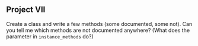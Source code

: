 ##  Project VII

Create a class and write a few methods (some documented, some not). Can you tell me which methods are not documented anywhere? (What does the parameter in `instance_methods` do?)
